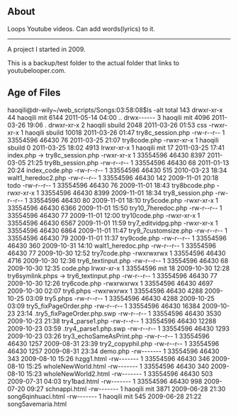 About
----------
Loops Youtube videos. Can add words(lyrics) to it.

-----------
A project I started in 2009.

This is a backup/test folder to the actual folder that links to youtubelooper.com.


Age of Files
-------------
haoqili@dr-wily~/web_scripts/Songs:03:58:08$ls -alt
total 143
drwxr-xr-x 44 haoqili  mit     6144 2011-05-14 04:00 ..
drwx------  3 haoqili  mit     4096 2011-03-26 19:06 .
drwxr-xr-x  2 haoqili  sbuild  2048 2011-03-26 01:53 css
-rwxr-xr-x  1 haoqili  sbuild 10018 2011-03-26 01:47 try8c_session.php
-rw-r--r--  1 33554596  46430    76 2011-03-25 21:07 try8code.php
-rwxr-xr-x  1 haoqili  sbuild     0 2011-03-25 18:02 4913
lrwxr-xr-x  1 haoqili  mit       17 2011-03-25 17:41 index.php -> try8c_session.php
-rwxr-xr-x  1 33554596  46430  8397 2011-03-05 21:25 try8b_session.php
-rw-r--r--  1 33554596  46430    68 2011-01-13 20:24 index_code.php
-rw-r--r--  1 33554596  46430   515 2010-03-23 18:34 walt1_heredoc2.php
-rw-r--r--  1 33554596  46430   142 2009-11-01 20:18 todo
-rw-r--r--  1 33554596  46430    76 2009-11-01 18:43 try8bcode.php
-rwxr-xr-x  1 33554596  46430  8399 2009-11-01 18:34 try8_session.php
-rw-r--r--  1 33554596  46430    80 2009-11-01 18:10 try5code.php
-rwxr-xr-x  1 33554596  46430  6366 2009-11-01 15:50 try10_7heredoc.php
-rw-r--r--  1 33554596  46430    77 2009-11-01 12:00 try10code.php
-rwxr-xr-x  1 33554596  46430  6567 2009-11-01 11:59 try7_editvidpg.php
-rwxr-xr-x  1 33554596  46430  6864 2009-11-01 11:47 try9_7customsize.php
-rw-r--r--  1 33554596  46430    79 2009-11-01 11:37 try9code.php
-rw-r--r--  1 33554596  46430   360 2009-10-31 14:10 walt1_heredoc.php
-rw-r--r--  1 33554596  46430    77 2009-10-30 12:52 try7code.php
-rwxrwxrwx  1 33554596  46430  4716 2009-10-30 12:36 try6_textinput.php
-rw-r--r--  1 33554596  46430    68 2009-10-30 12:35 code.php
lrwxr-xr-x  1 33554596 mit       18 2009-10-30 12:28 try6symlink.phps -> try6_textinput.php
-rw-r--r--  1 33554596  46430    77 2009-10-30 12:26 try6code.php
-rwxrwxrwx  1 33554596  46430  4697 2009-10-30 02:07 try6.phps
-rwxrwxrwx  1 33554596  46430  4288 2009-10-25 03:09 try5.phps
-rw-r--r--  1 33554596  46430  4288 2009-10-25 03:09 try5_fixPageOrder.php
-rw-r--r--  1 33554596  46430 16384 2009-10-23 23:14 .try5_fixPageOrder.php.swp
-rw-r--r--  1 33554596  46430  3530 2009-10-23 21:38 try4_parse1.php
-rw-r--r--  1 33554596  46430 12288 2009-10-23 03:59 .try4_parse1.php.swp
-rw-r--r--  1 33554596  46430  1293 2009-10-23 03:26 try3_echoSameAsPrint.php
-rw-r--r--  1 33554596  46430  1257 2009-08-31 23:39 try2_copyphil.php
-rw-r--r--  1 33554596  46430  1257 2009-08-31 23:34 demo.php
-rw-------  1 33554596  46430   343 2009-08-10 15:26 hzgg1.html
-rw-------  1 33554596  46430   346 2009-08-10 15:25 wholeNewWorld.html
-rw-------  1 33554596  46430   340 2009-08-10 15:23 wholeNewWorld2.html
-rw-------  1 33554596  46430   503 2009-07-31 04:03 try1bad.html
-rw-------  1 33554596  46430   998 2009-07-20 09:27 schnappi.html
-rw-------  1 haoqili  mit     3871 2009-06-28 21:30 song6qinhuaci.html
-rw-------  1 haoqili  mit      545 2009-06-28 21:22 song5avemaria.html
